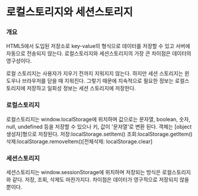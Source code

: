# 로컬스토리지와 세션스토리지

### 개요
HTML5에서 도입된 저장소로 key-value의 형식으로 데이터를 저장할 수 있고 서버에 자동으로 전송되지 않는다.
로컬스토리지와 세션스토리지의 가장 큰 차이점은 데이터의 영구성이다.

로컬 스토리지는 사용자가 지우기 전까지 지워지지 않는다. 하지만 세션 스토리지는 윈도우나 브라우저를 닫을 때 지워진다.
그렇기 때문에 지속적으로 필요한 정보는 로컬스토리지에 저장하고 일회성 정보는 세션 스토리지에 저장한다. 

### 로컬스토리지
로컬스토리지는 window.localStorage에 위치하며 값으로는 문자열, boolean, 숫자, null, undefined 등을 저장할 수 있으나 키, 값이 '문자열'로 변환 된다.
객체는 [object 생성자]형으로 저장된다.
저장:localStorage.setItem()
조회:localStorage.getItem()
삭제:localStorage.removeItem()[전체삭제: localStorage.clear]

### 세션스토리지
세션스토리지는 window.sessionStorage에 위치하며 저장되는 방식은 로컬스토리지와 같다. 저장, 조회, 삭제도 마찬가지다.
차이점은 데이터가 영구적으로 저장되지 않을 뿐이다.
